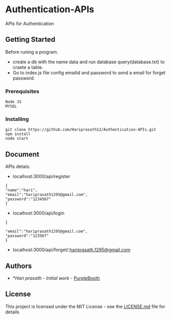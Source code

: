 




# Authentication-APIs

APIs for Authentication

## Getting Started
Before runing a program.
* create a db with the name data and run database query(database.txt) to craete a table.
* Go to index.js file config emailid and password to send a email for forget password.


### Prerequisites


```
Node JS
MYSQL
```

### Installing



```
git clone https://github.com/Hariprasath12/Authentication-APIs.git
npm install
node start
```
## Document

APIs detais:

* localhost:3000/api/register
```
{
"name":"hari",
"email":"hariprasath1295@gmail.com",
"password":"1234567"
}
```

* localhost:3000/api/login
```
{

"email":"hariprasath1295@gmail.com",
"password":"123567"
}
```

* localhost:3000/api/forget/:hariprasath.1295@gmail.com

## Authors

* **Hari prasath* - *Initial work* - [PurpleBooth](https://github.com/Haripasath12)


## License

This project is licensed under the MIT License - see the [LICENSE.md](LICENSE.md) file for details
